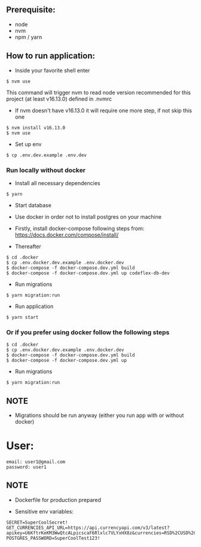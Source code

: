 ## Prerequisite:

- node
- nvm
- npm / yarn

## How to run application:

- Inside your favorite shell enter

```
$ nvm use
```

This command will trigger nvm to read node version recommended for this project (at least v16.13.0) defined in .nvmrc

- If nvm doesn't have v16.13.0 it will require one more step, if not skip this one

```
$ nvm install v16.13.0
$ nvm use
```

- Set up env

```
$ cp .env.dev.example .env.dev
```

### Run locally without docker

- Install all necessary dependencies

```
$ yarn
```

- Start database
- Use docker in order not to install postgres on your machine

- Firstly, install docker-compose following steps from: https://docs.docker.com/compose/install/
- Thereafter

```
$ cd .docker
$ cp .env.docker.dev.example .env.docker.dev
$ docker-compose -f docker-compose.dev.yml build
$ docker-compose -f docker-compose.dev.yml up codeflex-db-dev
```

- Run migrations

```
$ yarn migration:run
```

- Run application

```
$ yarn start
```

### Or if you prefer using docker follow the following steps

```
$ cd .docker
$ cp .env.docker.dev.example .env.docker.dev
$ docker-compose -f docker-compose.dev.yml build
$ docker-compose -f docker-compose.dev.yml up
```

- Run migrations

```
$ yarn migration:run
```

## NOTE

- Migrations should be run anyway (either you run app with or without docker)

# User:

```
email: user1@gmail.com
password: user1
```

## NOTE

- Dockerfile for production prepared

- Sensitive env variables:

```
SECRET=SuperCoolSecret!
GET_CURRENCIES_API_URL=https://api.currencyapi.com/v3/latest?apikey=U6KftrKeKM3WwQtcALpicscaF6Rlxlc7VLYxHX8z&currencies=RSD%2CUSD%2CAUD%2CGBP%2CJPY&base_currency=EUR
POSTGRES_PASSWORD=SuperCoolTest123!
```
